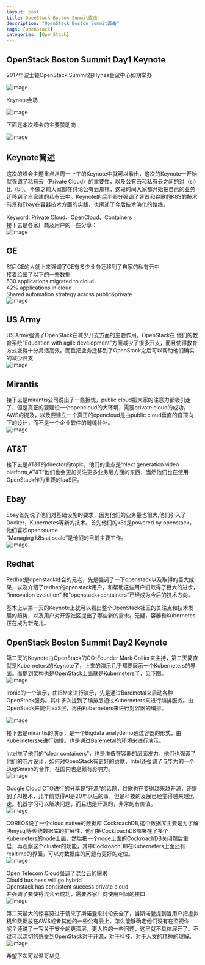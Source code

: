 ```yaml
---
layout: post
title: OpenStack Boston Summit直击
description: "OpenStack Boston Summit直击"
tags: [OpenStack]
categories: [OpenStack]
---
```


## OpenStack Boston Summit Day1 Keynote

2017年波士顿OpenStack Summit在Hynes会议中心如期举办

![image](/images/openstack_boston_summit/1.png)

Keynote会场

![image](/images/openstack_boston_summit/2.png)

下面是本次峰会的主要赞助商

![image](/images/openstack_boston_summit/3.png)

## Keynote简述

这次的峰会主题重点从周一上午的Keynote中就可以看出，这次的Keynote一开始就强调了私有云（Private Cloud）的重要性，以及公有云和私有云之间的对（si）比（bi）。不像之前大家都在讨论公有云那样，这段时间大家都开始把自己的业务迁移到了自家建的私有云中。Keynote的后半部分强调了容器和谷歌的K8S的技术前景和Ebay在容器技术方面的实践，也阐述了今后技术演化的路线。  

Keyword: Private Cloud、OpenCloud、Containers  
接下去是各家厂商及用户的一些分享：  
![image](/images/openstack_boston_summit/4.png)
## GE
然后GE的人就上来强调了GE有多少业务迁移到了自家的私有云中  
接着给出了以下的一些数据  
530 applications migrated to cloud  
42% applications in cloud  
Shared automation strategy across public&private  
![image](/images/openstack_boston_summit/5.png)
## US Army
US Army强调了OpenStack在减少开支方面的主要作用，OpenStack在 他们的教育系统“Education with agile development”方面减少了很多开支，而且使得教育方式变得十分灵活高效。而且把业务迁移到了OpenStack之后可以帮助他们确实的减少开支  
![image](/images/openstack_boston_summit/6.png)
## Mirantis
接下去是mirantis公司说出了一些担忧，public cloud把大家的注意力都吸引走了，但是真正的要建设一个opencloud的大环境，需要private cloud的成功。AWS的提及，以及要建立一个真正的opencloud是由public cloud垂直的自顶向下的设计，而不是一个企业软件的缝缝补补。  
![image](/images/openstack_boston_summit/7.png)
## AT&T
接下去是AT&T的director的topic，他们的重点是“Next generation video platform,AT&T”他们也会更加关注更多业务层方面的东西，当然他们也在使用OpenStack作为重要的IaaS层。
 
## Ebay 
Ebay首先说了他们对基础设施的要求，因为他们的业务量也很大,他们引入了Docker，Kubernetes等新的技术。首先他们的k8s是powered by openstack，他们喜欢opensource  
“Managing k8s at scale”是他们的目前主要工作。  
![image](/images/openstack_boston_summit/8.png)
## Redhat
Redhat是openstack峰会的元老，先是强调了一下openstack以及取得的巨大成果，以及介绍了redhat的openstack用户，和帮助这些用户们取得了巨大的进步， “innovation evolution”
和“openstack+containers”已经成为今后的技术方向。  

基本上从第一天的Keynote上就可以看出整个OpenStack社区的关注点和技术发展的趋势，以及用户对开源社区提出了哪些新的需求。无疑，容器和Kubernetes正在成为新宠儿。  

## OpenStack Boston Summit Day2 Keynote

第二天的Keynote由OpenStack的CO-Founder Mark Collier来主持，第二天简直就是Kuberneters的Keynote了，上来的演示几乎都要展示一个Kuberneters的界面。而提到架构也是OpenStack上面就是Kuberneters了，见下图。  
![image](/images/openstack_boston_summit/9.png)

Ironic的一个演示，由IBM来进行演示，先是通过Baremetal来启动各种OpenStack服务。其中多次提到了编排层通过Kuberneters来进行编排服务。由OpenStack来提供IaaS层，再由Kuberneters来进行对容器的编排。

![image](/images/openstack_boston_summit/10.png)

接下去是mirantis的演示，是一个Bigdata analydemo通过容器的形式，由Kuberneters来进行编排。也是通过Baremetal的环境来进行演示。  

Intel推了他们的“clear containers”，也是准备在容器的层面发力。他们也强调了他们的芯片设计，如何对OpenStack有更好的贡献，Intel还强调了与华为的一个BugSmash的合作，在国内也是颇有影响力。  
![image](/images/openstack_boston_summit/11.png)

Google Cloud CTO进行的分享是“开源”的话题，谷歌也在变得越来越开源，还提到了AI技术，几年前觉得AI是20年以后的事，但是科技的发展已经变得越来越迅速。机器学习可以解决问题，而且也是开源的，非常的有价值。  
![image](/images/openstack_boston_summit/12.png)

COREOS说了一个cloud native的数据库 CockroachDB,这个数据库主要是为了解决mysql等传统数据库的扩展性，他们把CockroachDB部署在了多个Kuberneters的node上面，然后把一个node上面的CockroachDB关闭然后重启，再观察这个cluster的功能，其中CockroachDB在Kuberneters上面还有realtime的界面，可以对数据库的问题有更好的定位。  
![image](/images/openstack_boston_summit/13.png)

Open Telecom Cloud强调了混合云的需求  
Clould business will go hybrid  
Openstack has consistent success private cloud  
并强调了要使得混合云成功，需要各家厂商使用相同的接口  
![image](/images/openstack_boston_summit/14.png)

第二天最大的惊喜莫过于请来了斯诺登来讨论安全了，当斯诺登提到当用户把虚拟机和数据放在AWS或者其他的一些公有云上，怎么能够确定他们没有在监视你呢？还说了一写关于安全的更深层，更人性的一些问题，这里就不具体展开了。不过可以深切的感受到OpenStack对于开源，对于科技，对于人文的精神的理解。  
![image](/images/openstack_boston_summit/15.png)  


希望下次可以温哥华见
